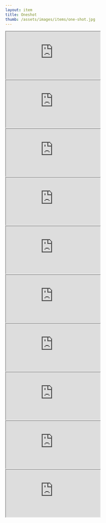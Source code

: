 ```yaml
---
layout: item
title: Oneshot
thumb: /assets/images/items/one-shot.jpg
---
```

<iframe src="http://magic-items.herokuapp.com/item/embed/xqwgwpe"></iframe>
<iframe src="http://magic-items.herokuapp.com/item/embed/w75wc3y"></iframe>
<iframe src="http://magic-items.herokuapp.com/item/embed/wxl34dq"></iframe>
<iframe src="http://magic-items.herokuapp.com/item/embed/lqt3lgz"></iframe>
<iframe src="http://magic-items.herokuapp.com/item/embed/na7ixgk"></iframe>

<iframe src="http://magic-items.herokuapp.com/item/embed/dxybzqo"></iframe>
<iframe src="http://magic-items.herokuapp.com/item/embed/nggexox"></iframe>
<iframe src="http://magic-items.herokuapp.com/item/embed/vvurh5y"></iframe>
<iframe src="http://magic-items.herokuapp.com/item/embed/oyn7kgc"></iframe>
<iframe src="http://magic-items.herokuapp.com/item/embed/a3ylspe"></iframe>
